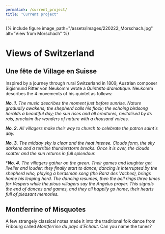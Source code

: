 ```yaml
---
permalink: /current_project/
title: "Current project"
---
```


{% include figure image_path="/assets/images/220222_Morschach.jpg" alt="View from Morschach" %}

Views of Switzerland
=====================

Une fête de Village en Suisse
-----------------------------
Inspired by a journey through rural Switzerland in 1809, Austrian composer Sigismund Ritter von Neukomm wrote a *Quintetto dramatique*. Neukomm describes the 4 movements of his quintet as follows: 

***No. 1.*** *The music describes the moment just before sunrise. Nature gradually awakens; the shepherd calls his flock; the echoing birdsong heralds a beautiful day; the sun rises and all creatures, revitalised by its rais, proclaim the wonders of nature with a thousand voices.*

***No. 2.*** *All villagers make their way to church to celebrate the patron saint's day.*

***No. 3.*** *The midday sky is clear and the heat intense. Clouds form, the sky darkens and a terrible thunderstorm breaks. Once it is over, the clouds scatter and the sun returns in full splendour.*

****No. 4.*** *The villagers gather on the green. Their games and laughter get livelier and louder; they finally start to dance; dancing is interrupted by the shepherd who, playing a herdsman song (the Ranz des Vaches), brings home his leaping herd. The dancing resumes, then the bell rings three times for Vespers while the pious villagers say the Angelus prayer. This signals the end of dances and games, and they all happily go home, their hearts full of pleasant memories.*

Montferrine of Misquotes
----------------------------
A few strangely classical notes made it into the traditional folk dance from Fribourg called *Montferrine du pays d'Enhaut*. Can you name the tunes?
